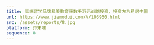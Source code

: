 ```yaml
---
title: 高端留学品牌易美教育获数千万元战略投资，投资方为易居中国
url: https://www.jiemodui.com/N/103960.html
src: /assets/reports/8.jpg
platform: 芥末堆
sequence: 8
---
```

